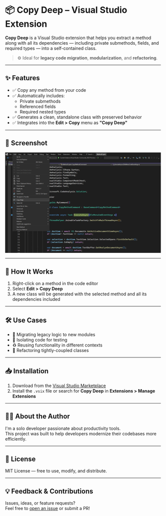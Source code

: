 # 📦 Copy Deep – Visual Studio Extension

**Copy Deep** is a Visual Studio extension that helps you extract a method along with all its dependencies — including private submethods, fields, and required types — into a self-contained class.

> ⚙️ Ideal for **legacy code migration**, **modularization**, and **refactoring**.

---

## ✨ Features

- ✅ Copy any method from your code
- ✅ Automatically includes:
  - Private submethods
  - Referenced fields
  - Required nested types
- ✅ Generates a clean, standalone class with preserved behavior
- ✅ Integrates into the **Edit > Copy** menu as **"Copy Deep"**

---

## 📸 Screenshot

![Copy Deep Demo](assets/screenshot.png)

---

## 🧩 How It Works

1. Right-click on a method in the code editor
2. Select **Edit > Copy Deep**
3. A new class will be generated with the selected method and all its dependencies included

---

## 🛠 Use Cases

- 🔄 Migrating legacy logic to new modules
- 🧪 Isolating code for testing
- ♻️ Reusing functionality in different contexts
- 🧹 Refactoring tightly-coupled classes

---

## 📥 Installation

1. Download from the [Visual Studio Marketplace](https://marketplace.visualstudio.com/)
2. Install the `.vsix` file or search for **Copy Deep** in **Extensions > Manage Extensions**

---

## 🙋‍♂️ About the Author

I'm a solo developer passionate about productivity tools.  
This project was built to help developers modernize their codebases more efficiently.

---

## 📄 License

MIT License — free to use, modify, and distribute.

---

## 💡 Feedback & Contributions

Issues, ideas, or feature requests?  
Feel free to [open an issue](https://github.com/yourusername/copy-deep/issues) or submit a PR!

